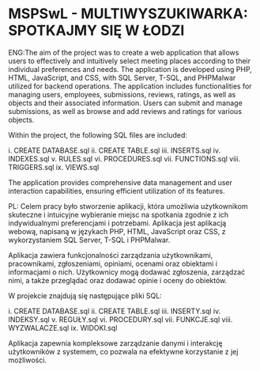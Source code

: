 # MSPSwL - MULTIWYSZUKIWARKA: SPOTKAJMY SIĘ W ŁODZI
ENG:The aim of the project was to create a web application that allows users to effectively and intuitively select meeting places according to their individual preferences and needs. The application is developed using PHP, HTML, JavaScript, and CSS, with SQL Server, T-SQL, and PHPMalwar utilized for backend operations.
The application includes functionalities for managing users, employees, submissions, reviews, ratings, as well as objects and their associated information. Users can submit and manage submissions, as well as browse and add reviews and ratings for various objects.

Within the project, the following SQL files are included:

i. CREATE DATABASE.sql
ii. CREATE TABLE.sql
iii. INSERTS.sql
iv. INDEXES.sql
v. RULES.sql
vi. PROCEDURES.sql
vii. FUNCTIONS.sql
viii. TRIGGERS.sql
ix. VIEWS.sql

The application provides comprehensive data management and user interaction capabilities, ensuring efficient utilization of its features.

PL: Celem pracy było stworzenie aplikacji, która umożliwia użytkownikom skuteczne i intuicyjne wybieranie miejsc na spotkania zgodnie z ich indywidualnymi preferencjami i potrzebami. Aplikacja jest aplikacją webową, napisaną w językach PHP, HTML, JavaScript oraz CSS, z wykorzystaniem SQL Server, T-SQL i PHPMalwar.

Aplikacja zawiera funkcjonalności zarządzania użytkownikami, pracownikami, zgłoszeniami, opiniami, ocenami oraz obiektami i informacjami o nich. Użytkownicy mogą dodawać zgłoszenia, zarządzać nimi, a także przeglądać oraz dodawać opinie i oceny do obiektów.

W projekcie znajdują się następujące pliki SQL:

i. CREATE DATABASE.sql
ii. CREATE TABLE.sql
iii. INSERTY.sql
iv. INDEKSY.sql
v. REGUŁY.sql
vi. PROCEDURY.sql
vii. FUNKCJE.sql
viii. WYZWALACZE.sql
ix. WIDOKI.sql

Aplikacja zapewnia kompleksowe zarządzanie danymi i interakcję użytkowników z systemem, co pozwala na efektywne korzystanie z jej możliwości.
